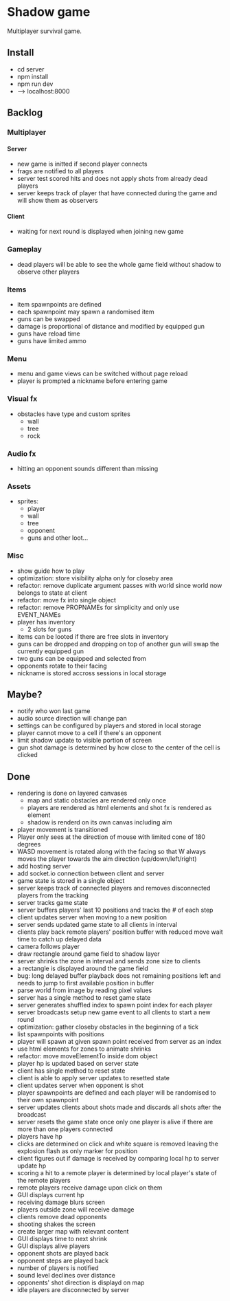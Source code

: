 # Shadow game

Multiplayer survival game.

## Install

- cd server
- npm install
- npm run dev
- --> localhost:8000

## Backlog

### Multiplayer

#### Server

- new game is initted if second player connects
- frags are notified to all players
- server test scored hits and does not apply shots from already dead players
- server keeps track of player that have connected during the game and will show them as observers

#### Client

- waiting for next round is displayed when joining new game

### Gameplay

- dead players will be able to see the whole game field without shadow to observe other players

### Items

- item spawnpoints are defined
- each spawnpoint may spawn a randomised item
- guns can be swapped
- damage is proportional of distance and modified by equipped gun
- guns have reload time
- guns have limited ammo

### Menu

- menu and game views can be switched without page reload
- player is prompted a nickname before entering game

### Visual fx

- obstacles have type and custom sprites
  - wall
  - tree
  - rock

### Audio fx

- hitting an opponent sounds different than missing

### Assets

- sprites:
  - player
  - wall
  - tree
  - opponent
  - guns and other loot...

### Misc

- show guide how to play
- optimization: store visibility alpha only for closeby area
- refactor: remove duplicate argument passes with world since world now belongs to state at client
- refactor: move fx into single object
- refactor: remove PROPNAMEs for simplicity and only use EVENT_NAMEs
- player has inventory
  - 2 slots for guns
- items can be looted if there are free slots in inventory
- guns can be dropped and dropping on top of another gun will swap the currently equipped gun
- two guns can be equipped and selected from
- opponents rotate to their facing
- nickname is stored accross sessions in local storage

## Maybe?

- notify who won last game
- audio source direction will change pan
- settings can be configured by players and stored in local storage
- player cannot move to a cell if there's an opponent
- limit shadow update to visible portion of screen
- gun shot damage is determined by how close to the center of the cell is clicked

## Done

- rendering is done on layered canvases
  - map and static obstacles are rendered only once
  - players are rendered as html elements and shot fx is rendered as element
  - shadow is renderd on its own canvas including aim
- player movement is transitioned
- Player only sees at the direction of mouse with limited cone of 180 degrees
- WASD movement is rotated along with the facing so that W always moves the player towards the aim direction (up/down/left/right)
- add hosting server
- add socket.io connection between client and server
- game state is stored in a single object
- server keeps track of connected players and removes disconnected players from the tracking
- server tracks game state
- server buffers players' last 10 positions and tracks the # of each step
- client updates server when moving to a new position
- server sends updated game state to all clients in interval
- clients play back remote players' position buffer with reduced move wait time to catch up delayed data
- camera follows player
- draw rectangle around game field to shadow layer
- server shrinks the zone in interval and sends zone size to clients
- a rectangle is displayed around the game field
- bug: long delayed buffer playback does not remaining positions left and needs to jump to first available position in buffer
- parse world from image by reading pixel values
- server has a single method to reset game state
- server generates shuffled index to spawn point index for each player
- server broadcasts setup new game event to all clients to start a new round
- optimization: gather closeby obstacles in the beginning of a tick
- list spawnpoints with positions
- player will spawn at given spawn point received from server as an index
- use html elements for zones to animate shrinks
- refactor: move moveElementTo inside dom object
- player hp is updated based on server state
- client has single method to reset state
- client is able to apply server updates to resetted state
- client updates server when opponent is shot
- player spawnpoints are defined and each player will be randomised to their own spawnpoint
- server updates clients about shots made and discards all shots after the broadcast
- server resets the game state once only one player is alive if there are more than one players connected
- players have hp
- clicks are determined on click and white square is removed leaving the explosion flash as only marker for position
- client figures out if damage is received by comparing local hp to server update hp
- scoring a hit to a remote player is determined by local player's state of the remote players
- remote players receive damage upon click on them
- GUI displays current hp
- receiving damage blurs screen
- players outside zone will receive damage
- clients remove dead opponents
- shooting shakes the screen
- create larger map with relevant content
- GUI displays time to next shrink
- GUI displays alive players
- opponent shots are played back
- opponent steps are played back
- number of players is notified
- sound level declines over distance
- opponents' shot direction is displayd on map
- idle players are disconnected by server
